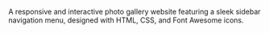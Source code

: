 A responsive and interactive photo gallery website featuring a
sleek sidebar navigation menu, designed with HTML, CSS, and Font Awesome icons.
